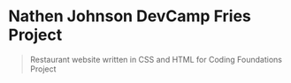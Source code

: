 # Nathen Johnson DevCamp Fries Project

> Restaurant website written in CSS and HTML for Coding Foundations Project